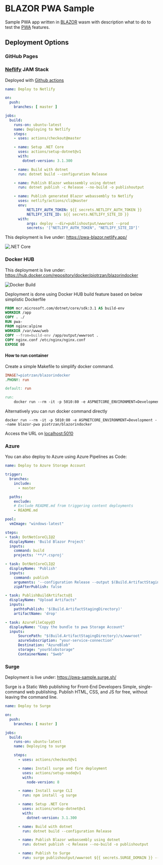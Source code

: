 # BLAZOR PWA Sample

Sample PWA app written in [BLAZOR](https://dotnet.microsoft.com/apps/aspnet/web-apps/blazor) wasm with description what to do to test the [PWA](https://developer.mozilla.org/en-US/docs/Web/Progressive_web_apps) features.

## Deployment Options

### GitHub Pages

<script src="https://gist.github.com/Piotr1215/93e9333199b5d2a6bd5f320506c9c1e6.js"></script>

### [Neflify](https://www.netlify.com/) JAM Stack

Deployed with [Github actions](https://docs.github.com/en/free-pro-team@latest/actions)

``` yaml
name: Deploy to Netlify

on:
  push:
    branches: [ master ]

jobs:
  build:
    runs-on: ubuntu-latest
    name: Deploying to Netlify
    steps:
    - uses: actions/checkout@master

    - name: Setup .NET Core
      uses: actions/setup-dotnet@v1
      with:
        dotnet-version: 3.1.300

    - name: Build with dotnet
      run: dotnet build --configuration Release

    - name: Publish Blazor webassembly using dotnet
      run: dotnet publish -c Release --no-build -o publishoutput

    - name: Publish generated Blazor webassembly to Netlify
      uses: netlify/actions/cli@master
      env:
          NETLIFY_AUTH_TOKEN: ${{ secrets.NETLIFY_AUTH_TOKEN }}
          NETLIFY_SITE_ID: ${{ secrets.NETLIFY_SITE_ID }}
      with:
          args: deploy --dir=publishoutput/wwwroot --prod
          secrets: '["NETLIFY_AUTH_TOKEN", "NETLIFY_SITE_ID"]'
```

This deployment is live under: https://pwa-blazor.netlify.app/

![.NET Core](https://github.com/Piotr1215/pwa-sample/workflows/.NET%20Core/badge.svg?branch=master)

### Docker HUB

This deployment is live under: https://hub.docker.com/repository/docker/piotrzan/blazorindocker

![Docker Build](https://img.shields.io/docker/cloud/build/piotrzan/blazorindocker.svg)

Deployment is done using Docker HUB build feature based on below simplistic Dockerfile

``` Dockerfile
FROM mcr.microsoft.com/dotnet/core/sdk:3.1 AS build-env
WORKDIR /app
COPY . ./
RUN pwa-
FROM nginx:alpine
WORKDIR /var/www/web
COPY --from=build-env /app/output/wwwroot .
COPY nginx.conf /etc/nginx/nginx.conf
EXPOSE 80
```

#### How to run container

Create a simple Makefile to simplify docker command.

``` makefile
IMAGE?=piotrzan/blazorindocker
.PHONY: run

default: run

run:
	docker run --rm -it -p 5010:80 -e ASPNETCORE_ENVIRONMENT=Development --name blazor-pwa $(IMAGE)
```

Alternatively you can run docker command directly

`docker run --rm -it -p 5010:80 -e ASPNETCORE_ENVIRONMENT=Development --name blazor-pwa piotrzan/blazorindocker`

Access the URL on [localhost:5010](http://localhost:5010/)

### Azure

You can also deploy to Azure using Azure Pipelines as Code:

``` yaml
name: Deploy to Azure Storage Account

trigger:
  branches:
    include:
      - master

  paths:
    exclude:
    # Exclude README.md from triggering content deployments
    - README.md

pool:
  vmImage: "windows-latest"

steps:
- task: DotNetCoreCLI@2
  displayName: 'Build Blazor Project'
  inputs:
    command: build
    projects: '**/*.csproj'

- task: DotNetCoreCLI@2
  displayName: 'Publish'
  inputs:
    command: publish
    arguments: '--configuration Release --output $(Build.ArtifactStagingDirectory)'
    zipAfterPublish: false

- task: PublishBuildArtifacts@1
  displayName: "Upload Artifacts"
  inputs:
    pathtoPublish: '$(Build.ArtifactStagingDirectory)'
    artifactName: 'drop'

- task: AzureFileCopy@3
  displayName: "Copy the bundle to pwa Storage Account"
  inputs:
      SourcePath: "$(Build.ArtifactStagingDirectory)/s/wwwroot"
      azureSubscription: "your-service-connection"
      Destination: "AzureBlob"
      storage: "yourblobstorage"
      ContainerName: "$web"
```

### Surge

Deployment is live under: https://pwa-sample.surge.sh/

Surge is a Static Web publishing for Front-End Developers
Simple, single-command web publishing. Publish HTML, CSS, and JS for free, without leaving the command line.

``` yml
name: Deploy to Surge

on:
  push:
    branches: [ master ]

jobs:
  build:
    runs-on: ubuntu-latest
    name: Deploying to surge

    steps:
      - uses: actions/checkout@v1

      - name: Install surge and fire deployment
        uses: actions/setup-node@v1
        with:
          node-version: 8

      - name: Install surge CLI
        run: npm install -g surge

      - name: Setup .NET Core
        uses: actions/setup-dotnet@v1
        with:
          dotnet-version: 3.1.300

      - name: Build with dotnet
        run: dotnet build --configuration Release

      - name: Publish Blazor webassembly using dotnet
        run: dotnet publish -c Release --no-build -o publishoutput

      - name: Publish to Surge
        run: surge publishoutput/wwwroot ${{ secrets.SURGE_DOMAIN }} --token ${{ secrets.SURGE_TOKEN }}
```